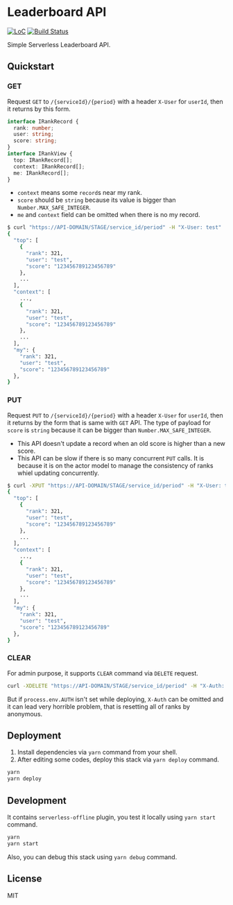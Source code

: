 # Leaderboard API

[![LoC](https://tokei.rs/b1/github/yingyeothon/leaderboard-api)](https://github.com/yingyeothon/leaderboard-api)
[![Build Status](https://travis-ci.org/yingyeothon/leaderboard-api.svg?branch=master)](https://travis-ci.org/yingyeothon/leaderboard-api)

Simple Serverless Leaderboard API.

## Quickstart

### GET

Request `GET` to `/{serviceId}/{period}` with a header `X-User` for `userId`, then it returns by this form.

```typescript
interface IRankRecord {
  rank: number;
  user: string;
  score: string;
}
interface IRankView {
  top: IRankRecord[];
  context: IRankRecord[];
  me: IRankRecord[];
}
```

- `context` means some `record`s near my rank.
- `score` should be `string` because its value is bigger than `Number.MAX_SAFE_INTEGER`.
- `me` and `context` field can be omitted when there is no my record.

```bash
$ curl "https://API-DOMAIN/STAGE/service_id/period" -H "X-User: test"
{
  "top": [
    {
      "rank": 321,
      "user": "test",
      "score": "123456789123456789"
    },
    ...
  ],
  "context": [
    ...,
    {
      "rank": 321,
      "user": "test",
      "score": "123456789123456789"
    },
    ...
  ],
  "my": {
    "rank": 321,
    "user": "test",
    "score": "123456789123456789"
  },
}
```

### PUT

Request `PUT` to `/{serviceId}/{period}` with a header `X-User` for `userId`, then it returns by the form that is same with `GET` API. The type of payload for `score` is `string` because it can be bigger than `Number.MAX_SAFE_INTEGER`.

- This API doesn't update a record when an old score is higher than a new score.
- This API can be slow if there is so many concurrent `PUT` calls. It is because it is on the actor model to manage the consistency of ranks whiel updating concurrently.

```bash
$ curl -XPUT "https://API-DOMAIN/STAGE/service_id/period" -H "X-User: test" -d "123456789123456789"
{
  "top": [
    {
      "rank": 321,
      "user": "test",
      "score": "123456789123456789"
    },
    ...
  ],
  "context": [
    ...,
    {
      "rank": 321,
      "user": "test",
      "score": "123456789123456789"
    },
    ...
  ],
  "my": {
    "rank": 321,
    "user": "test",
    "score": "123456789123456789"
  },
}
```

### CLEAR

For admin purpose, it supports `CLEAR` command via `DELETE` request.

```bash
curl -XDELETE "https://API-DOMAIN/STAGE/service_id/period" -H "X-Auth: admin-secret"
```

But if `process.env.AUTH` isn't set while deploying, `X-Auth` can be omitted and it can lead very horrible problem, that is resetting all of ranks by anonymous.

## Deployment

1. Install dependencies via `yarn` command from your shell.
2. After editing some codes, deploy this stack via `yarn deploy` command.

```bash
yarn
yarn deploy
```

## Development

It contains `serverless-offline` plugin, you test it locally using `yarn start` command.

```bash
yarn
yarn start
```

Also, you can debug this stack using `yarn debug` command.

## License

MIT
